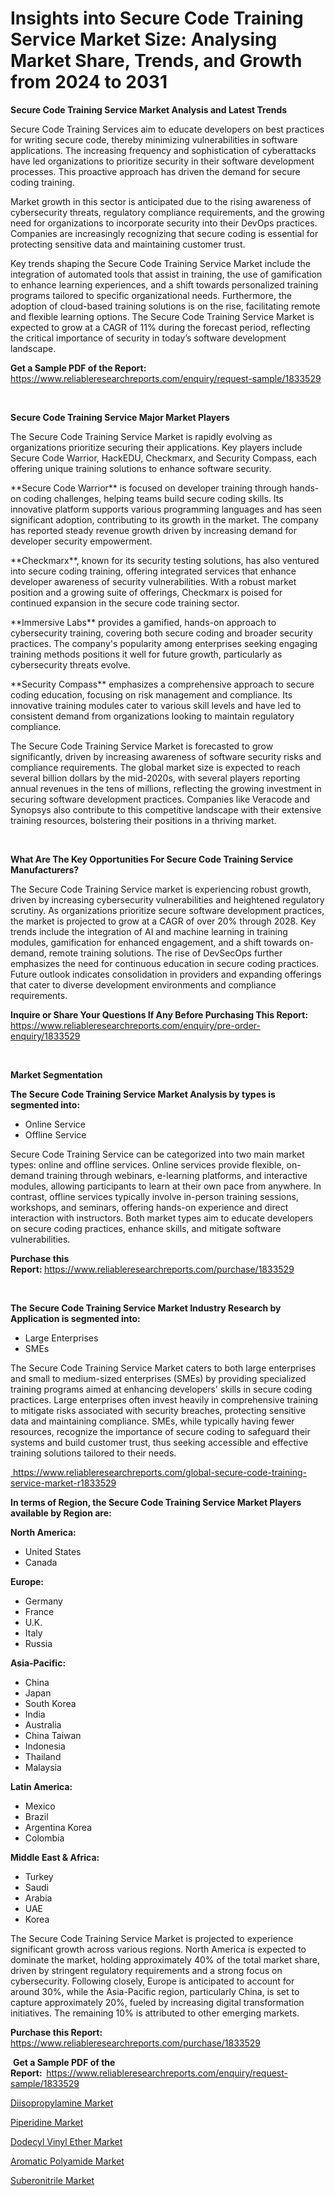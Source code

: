 <p><h1>Insights into Secure Code Training Service Market Size: Analysing Market Share, Trends, and Growth from 2024 to 2031</h1></p><p><strong>Secure Code Training Service Market Analysis and Latest Trends</strong></p>
<p><p>Secure Code Training Services aim to educate developers on best practices for writing secure code, thereby minimizing vulnerabilities in software applications. The increasing frequency and sophistication of cyberattacks have led organizations to prioritize security in their software development processes. This proactive approach has driven the demand for secure coding training.</p><p>Market growth in this sector is anticipated due to the rising awareness of cybersecurity threats, regulatory compliance requirements, and the growing need for organizations to incorporate security into their DevOps practices. Companies are increasingly recognizing that secure coding is essential for protecting sensitive data and maintaining customer trust.</p><p>Key trends shaping the Secure Code Training Service Market include the integration of automated tools that assist in training, the use of gamification to enhance learning experiences, and a shift towards personalized training programs tailored to specific organizational needs. Furthermore, the adoption of cloud-based training solutions is on the rise, facilitating remote and flexible learning options. The Secure Code Training Service Market is expected to grow at a CAGR of 11% during the forecast period, reflecting the critical importance of security in today’s software development landscape.</p></p>
<p><strong>Get a Sample PDF of the Report:&nbsp;</strong> <a href="https://www.reliableresearchreports.com/enquiry/request-sample/1833529?utm_campaign=1588&utm_medium=2&utm_source=Github&utm_content=ia&utm_term=17102024&utm_id=secure-code-training-service">https://www.reliableresearchreports.com/enquiry/request-sample/1833529</a></p>
<p>&nbsp;</p>
<p><strong>Secure Code Training Service Major Market Players</strong></p>
<p><p>The Secure Code Training Service Market is rapidly evolving as organizations prioritize securing their applications. Key players include Secure Code Warrior, HackEDU, Checkmarx, and Security Compass, each offering unique training solutions to enhance software security.</p><p>**Secure Code Warrior** is focused on developer training through hands-on coding challenges, helping teams build secure coding skills. Its innovative platform supports various programming languages and has seen significant adoption, contributing to its growth in the market. The company has reported steady revenue growth driven by increasing demand for developer security empowerment.</p><p>**Checkmarx**, known for its security testing solutions, has also ventured into secure coding training, offering integrated services that enhance developer awareness of security vulnerabilities. With a robust market position and a growing suite of offerings, Checkmarx is poised for continued expansion in the secure code training sector.</p><p>**Immersive Labs** provides a gamified, hands-on approach to cybersecurity training, covering both secure coding and broader security practices. The company's popularity among enterprises seeking engaging training methods positions it well for future growth, particularly as cybersecurity threats evolve.</p><p>**Security Compass** emphasizes a comprehensive approach to secure coding education, focusing on risk management and compliance. Its innovative training modules cater to various skill levels and have led to consistent demand from organizations looking to maintain regulatory compliance.</p><p>The Secure Code Training Service Market is forecasted to grow significantly, driven by increasing awareness of software security risks and compliance requirements. The global market size is expected to reach several billion dollars by the mid-2020s, with several players reporting annual revenues in the tens of millions, reflecting the growing investment in securing software development practices. Companies like Veracode and Synopsys also contribute to this competitive landscape with their extensive training resources, bolstering their positions in a thriving market.</p></p>
<p>&nbsp;</p>
<p><strong>What Are The Key Opportunities For Secure Code Training Service Manufacturers?</strong></p>
<p><p>The Secure Code Training Service market is experiencing robust growth, driven by increasing cybersecurity vulnerabilities and heightened regulatory scrutiny. As organizations prioritize secure software development practices, the market is projected to grow at a CAGR of over 20% through 2028. Key trends include the integration of AI and machine learning in training modules, gamification for enhanced engagement, and a shift towards on-demand, remote training solutions. The rise of DevSecOps further emphasizes the need for continuous education in secure coding practices. Future outlook indicates consolidation in providers and expanding offerings that cater to diverse development environments and compliance requirements.</p></p>
<p><strong>Inquire or Share Your Questions If Any Before Purchasing This Report:</strong> <a href="https://www.reliableresearchreports.com/enquiry/pre-order-enquiry/1833529?utm_campaign=1588&utm_medium=2&utm_source=Github&utm_content=ia&utm_term=17102024&utm_id=secure-code-training-service">https://www.reliableresearchreports.com/enquiry/pre-order-enquiry/1833529</a></p>
<p>&nbsp;</p>
<p><strong>Market Segmentation</strong></p>
<p><strong>The Secure Code Training Service Market Analysis by types is segmented into:</strong></p>
<p><ul><li>Online Service</li><li>Offline Service</li></ul></p>
<p><p>Secure Code Training Service can be categorized into two main market types: online and offline services. Online services provide flexible, on-demand training through webinars, e-learning platforms, and interactive modules, allowing participants to learn at their own pace from anywhere. In contrast, offline services typically involve in-person training sessions, workshops, and seminars, offering hands-on experience and direct interaction with instructors. Both market types aim to educate developers on secure coding practices, enhance skills, and mitigate software vulnerabilities.</p></p>
<p><strong>Purchase this Report:&nbsp;</strong><a href="https://www.reliableresearchreports.com/purchase/1833529?utm_campaign=1588&utm_medium=2&utm_source=Github&utm_content=ia&utm_term=17102024&utm_id=secure-code-training-service">https://www.reliableresearchreports.com/purchase/1833529</a></p>
<p>&nbsp;</p>
<p><strong>The Secure Code Training Service Market Industry Research by Application is segmented into:</strong></p>
<p><ul><li>Large Enterprises</li><li>SMEs</li></ul></p>
<p><p>The Secure Code Training Service Market caters to both large enterprises and small to medium-sized enterprises (SMEs) by providing specialized training programs aimed at enhancing developers' skills in secure coding practices. Large enterprises often invest heavily in comprehensive training to mitigate risks associated with security breaches, protecting sensitive data and maintaining compliance. SMEs, while typically having fewer resources, recognize the importance of secure coding to safeguard their systems and build customer trust, thus seeking accessible and effective training solutions tailored to their needs.</p></p>
<p><a href="https://www.reliableresearchreports.com/global-secure-code-training-service-market-r1833529?utm_campaign=1588&utm_medium=2&utm_source=Github&utm_content=ia&utm_term=17102024&utm_id=secure-code-training-service">&nbsp;https://www.reliableresearchreports.com/global-secure-code-training-service-market-r1833529</a></p>
<p><strong>In terms of Region, the Secure Code Training Service Market Players available by Region are:</strong></p>
<p>
    <p> <strong> North America: </strong>
        <ul>
            <li>United States</li>
            <li>Canada</li>
        </ul>
        </p> 
    <p> <strong> Europe: </strong>
        <ul>
            <li>Germany</li>
            <li>France</li>
            <li>U.K.</li>
            <li>Italy</li>
            <li>Russia</li>
        </ul>
        </p> 
    <p> <strong> Asia-Pacific: </strong>
        <ul>
            <li>China</li>
            <li>Japan</li>
            <li>South Korea</li>
            <li>India</li>
            <li>Australia</li>
            <li>China Taiwan</li>
            <li>Indonesia</li>
            <li>Thailand</li>
            <li>Malaysia</li>
        </ul>
        </p> 
    <p> <strong> Latin America: </strong>
        <ul>
            <li>Mexico</li>
            <li>Brazil</li>
            <li>Argentina Korea</li>
            <li>Colombia</li>
        </ul>
        </p> 
    <p> <strong> Middle East & Africa: </strong>
        <ul>
            <li>Turkey</li>
            <li>Saudi</li>
            <li>Arabia</li>
            <li>UAE</li>
            <li>Korea</li>
        </ul>
    </p>
    </p>
<p><p>The Secure Code Training Service Market is projected to experience significant growth across various regions. North America is expected to dominate the market, holding approximately 40% of the total market share, driven by stringent regulatory requirements and a strong focus on cybersecurity. Following closely, Europe is anticipated to account for around 30%, while the Asia-Pacific region, particularly China, is set to capture approximately 20%, fueled by increasing digital transformation initiatives. The remaining 10% is attributed to other emerging markets.</p></p>
<p><strong>Purchase this Report: </strong><a href="https://www.reliableresearchreports.com/purchase/1833529?utm_campaign=1588&utm_medium=2&utm_source=Github&utm_content=ia&utm_term=17102024&utm_id=secure-code-training-service">https://www.reliableresearchreports.com/purchase/1833529</a></p>
<p>&nbsp;<strong>Get a Sample PDF of the Report:&nbsp;&nbsp;</strong><a href="https://www.reliableresearchreports.com/enquiry/request-sample/1833529?utm_campaign=1588&utm_medium=2&utm_source=Github&utm_content=ia&utm_term=17102024&utm_id=secure-code-training-service">https://www.reliableresearchreports.com/enquiry/request-sample/1833529</a></p>
<p><strong></strong></p>
<p><p><a href="https://www.linkedin.com/pulse/diisopropylamine-market-pulse-91-expansion-blueprint-2024-2031-ir6fe?utm_campaign=1588&utm_medium=2&utm_source=Github&utm_content=ia&utm_term=17102024&utm_id=secure-code-training-service">Diisopropylamine Market</a></p><p><a href="https://www.linkedin.com/pulse/global-piperidine-market-forecast-2024-2031-trends-impact-y55qe?utm_campaign=1588&utm_medium=2&utm_source=Github&utm_content=ia&utm_term=17102024&utm_id=secure-code-training-service">Piperidine Market</a></p><p><a href="https://www.linkedin.com/pulse/dodecyl-vinyl-ether-market-shifts-strategic-analysis-2024-2031-fhfre?utm_campaign=1588&utm_medium=2&utm_source=Github&utm_content=ia&utm_term=17102024&utm_id=secure-code-training-service">Dodecyl Vinyl Ether Market</a></p><p><a href="https://www.linkedin.com/pulse/emerging-trends-aromatic-polyamide-market-detailed-overview-av2ie?utm_campaign=1588&utm_medium=2&utm_source=Github&utm_content=ia&utm_term=17102024&utm_id=secure-code-training-service">Aromatic Polyamide Market</a></p><p><a href="https://www.linkedin.com/pulse/suberonitrile-market-size-share-competitive-landscape-g40ce?utm_campaign=1588&utm_medium=2&utm_source=Github&utm_content=ia&utm_term=17102024&utm_id=secure-code-training-service">Suberonitrile Market</a></p></p>
